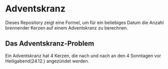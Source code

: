 # Adventskranz

Dieses Repository zeigt eine Formel, um für ein beliebiges Datum die Anzahl brennender Kerzen auf einem Adventskranz zu berechnen.

## Das Adventskranz-Problem
Ein Adventskranz hat 4 Kerzen, die nach und nach an den 4 Sonntagen vor Heiligabend(24.12.) angezündet werden. 
